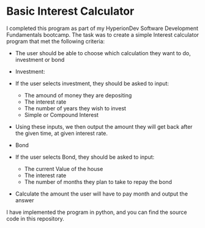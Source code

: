 # Basic Interest Calculator

I completed this program as part of my HyperionDev Software Development Fundamentals bootcamp. The task was to create a simple Interest calculator program that met the following criteria: 

- The user should be able to choose which calculation they want to do, investment or bond

- Investment:
- If the user selects investment, they should be asked to input:
    - The amound of money they are depositing
    - The interest rate
    - The number of years they wish to invest
    - Simple or Compound Interest
- Using these inputs, we then output the amount they will get back after the given time, at given interest rate.

- Bond
- If the user selects Bond, they should be asked to input:
    - The current Value of the house
    - The interest rate
    - The number of months they plan to take to repay the bond
- Calculate the amount the user will have to pay month and output the answer

I have implemented the program in python, and you can find the source code in this repository.
